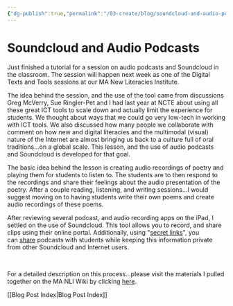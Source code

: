 ```yaml
---
{"dg-publish":true,"permalink":"/03-create/blog/soundcloud-and-audio-podcasts/","title":"Soundcloud and Audio Podcasts","tags":["education","icts","ipads","new-literacies","podcasting","soundcloud","technology"]}
---
```


# Soundcloud and Audio Podcasts

Just finished a tutorial for a session on audio podcasts and Soundcloud in the classroom. The session will happen next week as one of the Digital Texts and Tools sessions at our MA New Literacies Institute.

The idea behind the session, and the use of the tool came from discussions Greg McVerry, Sue Ringler-Pet and I had last year at NCTE about using all these great ICT tools to scale down and actually limit the experience for students. We thought about ways that we could go very low-tech in working with ICT tools. We also discussed how many people we collaborate with comment on how new and digital literacies and the multimodal (visual) nature of the Internet are almost bringing us back to a culture full of oral traditions...on a global scale. This lesson, and the use of audio podcasts and Soundcloud is developed for that goal.

The basic idea behind the lesson is creating audio recordings of poetry and playing them for students to listen to. The students are to then respond to the recordings and share their feelings about the audio presentation of the poetry. After a couple reading, listening, and writing sessions...I would suggest moving on to having students write their own poems and create audio recordings of these poems.

After reviewing several podcast, and audio recording apps on the iPad, I settled on the use of Soundcloud. This tool allows you to record, and share clips using their online portal. Additionally, using "[secret links](http://soundcloud.com/101/secret-links)", you can [share](http://help.soundcloud.com/customer/portal/topics/110293-sharing?page=2) podcasts with students while keeping this information private from other Soundcloud and Internet users.

 

For a detailed description on this process...please visit the materials I pulled together on the MA NLI Wiki by clicking [here](http://mnli12.wikispaces.com/Tune%20Out%20the%20Visual%20Data%20-%20Audio%20podcasts%20and%20experiencing%20poetry).

[[Blog Post Index\|Blog Post Index]]